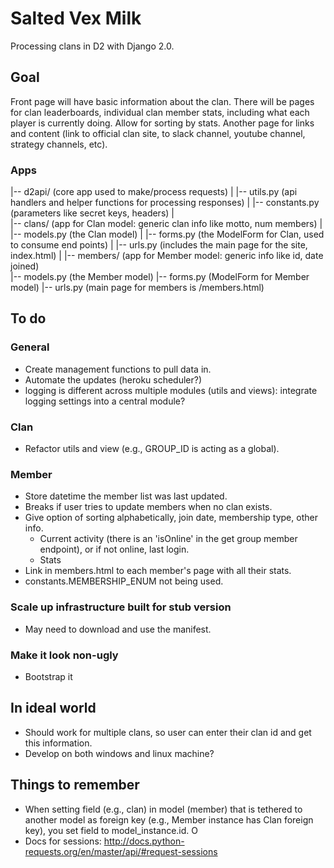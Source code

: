 # Salted Vex Milk
Processing clans in D2 with Django 2.0.

## Goal
Front page will have basic information about the clan. There will be pages for clan leaderboards, individual clan member stats, including what each player is currently doing.  Allow for sorting by stats. Another page for links and content (link to official clan site, to slack channel, youtube channel, strategy channels, etc).

### Apps
|-- d2api/    (core app used to make/process requests)
|   |-- utils.py    (api handlers and helper functions for processing responses)
|   |-- constants.py (parameters like secret keys, headers)
|    
|-- clans/    (app for Clan model: generic clan info like motto, num members)
|   |-- models.py    (the Clan model)
|   |-- forms.py    (the ModelForm for Clan, used to consume end points)
|   |-- urls.py    (includes the main page for the site, index.html)
|
|-- members/    (app for Member model: generic info like id, date joined)   
    |-- models.py    (the Member model)
    |-- forms.py    (ModelForm for Member model)
    |-- urls.py    (main page for members is /members.html)


## To do
### General
- Create management functions to pull data in.
- Automate the updates (heroku scheduler?)
- logging is different across multiple modules (utils and views):
    integrate logging settings into a central module?

### Clan
- Refactor utils and view (e.g., GROUP_ID is acting as a global).

### Member
- Store datetime the member list was last updated.
- Breaks if user tries to update members when no clan exists.
- Give option of sorting alphabetically, join date, membership type, other info.
    - Current activity (there is an 'isOnline' in the get group member endpoint), or if not online, last login.
    - Stats
- Link in members.html to each member's page with all their stats.
- constants.MEMBERSHIP_ENUM not being used.

### Scale up infrastructure built for stub version
- May need to download and use the manifest.

### Make it look non-ugly
- Bootstrap it

## In ideal world
- Should work for multiple clans, so user can enter their clan id and get this information.
- Develop on both windows and linux machine?

## Things to remember
- When setting field (e.g., clan) in model (member) that is tethered to another model as foreign key (e.g., Member instance has Clan foreign key), you set field to model_instance.id. O
- Docs for sessions: http://docs.python-requests.org/en/master/api/#request-sessions
